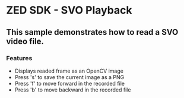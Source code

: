 # ZED SDK - SVO Playback

## This sample demonstrates how to read a SVO video file.

### Features
 - Displays readed frame as an OpenCV image
 - Press 's' to save the current image as a PNG
 - Press 'f' to move forward in the recorded file
 - Press 'b' to move backward in the recorded file